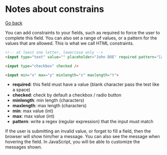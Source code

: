 # Notes about constrains

[Go back](../index.md#forms)

You can add constraints to your fields, such as required to force the user to complete this field. You can also set a range of values, or a pattern for the values that are allowed. This is what we call HTML constraints.

```html
<!-- at least one letter, lowercase only -->
<input type="text" value="" placeholder="John DOE" required pattern="[a-z]+" />

<input type="checkbox" checked />

<input min="x" max="y" minlength="z" maxlength="t">
```

* **required**: this field must have a value (blank character pass the test like a space)
* **checked**: check by default a checkbox / radio button
* **minlength**: min length (characters)
* **maxlength**: max length (characters)
* **min**: max value (int)
* **max**: max value (int)
* **pattern**: write a regex (regular expression) that the input must match

If the user is submitting an invalid value, or forget to fill a field, then the browser will show him/her a message. You can also see the message when hovering the field. In JavaScript, you will be able to customize the messages shown.